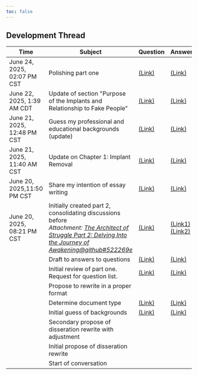 ```yaml
---
toc: false
---
```

## Development Thread
|Time|Subject|Question|Answer|
|----|-------|--------|------|
|June 24, 2025, 02:07 PM CST|Polishing part one|[(Link)](Grok_Polishing.md#question-june-24-2025-0207-pm-cst)|[(Link)](Grok_Polishing.md#answer-june-24-2025-0207-pm-cst)|
|June 22, 2025, 1:39 AM CDT|Update of section "Purpose of the Implants and Relationship to Fake People"|[(Link)](Grok_PurposeOfImplant.md#questions-june-22-2025-139-am-cdt)|[(Link)](Grok_PurposeOfImplant.md#answer-june-22-2025-146-am-cdt)|
|June 21, 2025, 12:48 PM CST|Guess my professional and educational backgrounds (update)|[(Link)](Grok_GuessBackground.md#question-june-21-2025-1248-pm-cst)|[(Link)](Grok_GuessBackground.md#answer-june-21-2025-1248-pm-cst)|
|June 21, 2025, 11:40 AM CST|Update on Chapter 1: Implant Removal|[(Link)](Grok_ImplantRemoval.md#question-june-21-2025-1140-am-cst)|[(Link)](Grok_ImplantRemoval.md#answer-june-21-2025-1140-am-cst)|
|June 20, 2025,11:50 PM CST|Share my intention of essay writing|[(Link)](Grok_LittleChat.md#question-june-20-20251150-pm-cst)|[(Link)](Grok_LittleChat.md#answer-june-20-20251150-pm-cst)|
|June 20, 2025, 08:21 PM CST|Initially created part 2, consolidating discussions before<br>*Attachment: [The Architect of Struggle Part 2: Delving Into the Journey of Awakening@github#522269e](https://github.com/cybercying/doc/blob/522269e/gnosis/The_Architect_of_Struggle_Part2.md)*|[(Link)](Grok_Part2.md#question-june-20-2025-0821-pm-cst)|[(Link1)](Grok_Part2.md#answer-1-june-20-2025-0821-pm-cst)[(Link2)](Grok_Part2.md#answer-2-june-20-2025-0821-pm-cst)
| |Draft to answers to questions|[(Link)](Grok_QuestionListAndDraft.md#question-draft-to-generated-questions)|[(Link)](Grok_QuestionListAndDraft.md#answer--draft-to-generated-questions)|
| |Initial review of part one. Request for question list.|[(Link)](Grok_QuestionList.md#question-initial-review-of-part-one)|[(Link)](Grok_QuestionList.md#answer-initial-review-of-part-one)|
| |Propose to rewrite in a proper format| | |
| |Determine document type|[(Link)](Grok_DocumentType.md#question-document-type)|[(Link)](Grok_DocumentType.md#answer-document-type)|
| |Initial guess of backgrounds|[(Link)](Grok_GuessBackground.md#question-initial-guess-of-backgrounds)|[(Link)](Grok_GuessBackground.md#answer-initial-guess-of-backgrounds)|
| |Secondary propose of disseration rewrite with adjustment| | |
| |Initial propose of disseration rewrite | | |
| |Start of conversation| | |

